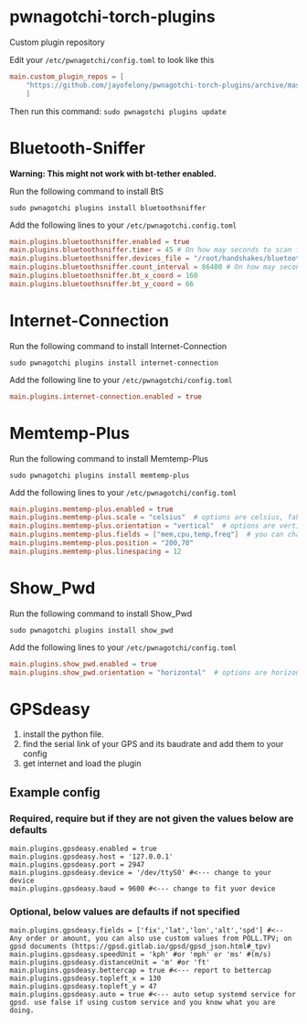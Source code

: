 # pwnagotchi-torch-plugins
Custom plugin repository

Edit your `/etc/pwnagotchi/config.toml` to look like this

```TOML
main.custom_plugin_repos = [
    "https://github.com/jayofelony/pwnagotchi-torch-plugins/archive/master.zip",
    ]
```
Then run this command: `sudo pwnagotchi plugins update`


# Bluetooth-Sniffer
**Warning: This might not work with bt-tether enabled.**

Run the following command to install BtS

`sudo pwnagotchi plugins install bluetoothsniffer`

Add the following lines to your `/etc/pwnagotchi.config.toml`

```TOML
main.plugins.bluetoothsniffer.enabled = true
main.plugins.bluetoothsniffer.timer = 45 # On how may seconds to scan for bluetooth devices
main.plugins.bluetoothsniffer.devices_file = "/root/handshakes/bluetooth_devices.json"  # Path to the JSON file with bluetooth devices
main.plugins.bluetoothsniffer.count_interval = 86400 # On how may seconds to update count bluetooth devices
main.plugins.bluetoothsniffer.bt_x_coord = 160
main.plugins.bluetoothsniffer.bt_y_coord = 66
```

# Internet-Connection
Run the following command to install Internet-Connection

`sudo pwnagotchi plugins install internet-connection`

Add the following line to your `/etc/pwnagotchi/config.toml`

```TOML
main.plugins.internet-connection.enabled = true
```

# Memtemp-Plus
Run the following command to install Memtemp-Plus

`sudo pwnagotchi plugins install memtemp-plus`

Add the following lines to your `/etc/pwnagotchi/config.toml`

```TOML
main.plugins.memtemp-plus.enabled = true
main.plugins.memtemp-plus.scale = "celsius"  # options are celsius, fahrenheit, kelvin
main.plugins.memtemp-plus.orientation = "vertical"  # options are vertical or horizontal
main.plugins.memtemp-plus.fields = ["mem,cpu,temp,freq"]  # you can change order
main.plugins.memtemp-plus.position = "200,70"
main.plugins.memtemp-plus.linespacing = 12
```

# Show_Pwd
Run the following command to install Show_Pwd

`sudo pwnagotchi plugins install show_pwd`

Add the following lines to your `/etc/pwnagotchi/config.toml`

```TOML
main.plugins.show_pwd.enabled = true
main.plugins.show_pwd.orientation = "horizontal"  # options are horizontal or vertical
```

# GPSdeasy
 
1. install the python file. 
2. find the serial link of your GPS and its baudrate and add them to your config
3. get internet and load the plugin
 
## Example config
### Required, require but if they are not given the values below are defaults
```
main.plugins.gpsdeasy.enabled = true
main.plugins.gpsdeasy.host = '127.0.0.1'
main.plugins.gpsdeasy.port = 2947
main.plugins.gpsdeasy.device = '/dev/ttyS0' #<--- change to your device
main.plugins.gpsdeasy.baud = 9600 #<--- change to fit yuor device
```
### Optional, below values are defaults if not specified
```
main.plugins.gpsdeasy.fields = ['fix','lat','lon','alt','spd'] #<-- Any order or amount, you can also use custom values from POLL.TPV; on gpsd documents (https://gpsd.gitlab.io/gpsd/gpsd_json.html#_tpv)
main.plugins.gpsdeasy.speedUnit = 'kph' #or 'mph' or 'ms' #(m/s)
main.plugins.gpsdeasy.distanceUnit = 'm' #or 'ft'
main.plugins.gpsdeasy.bettercap = true #<--- report to bettercap
main.plugins.gpsdeasy.topleft_x = 130
main.plugins.gpsdeasy.topleft_y = 47
main.plugins.gpsdeasy.auto = true #<--- auto setup systemd service for gpsd. use false if using custom service and you know what you are doing.
```



